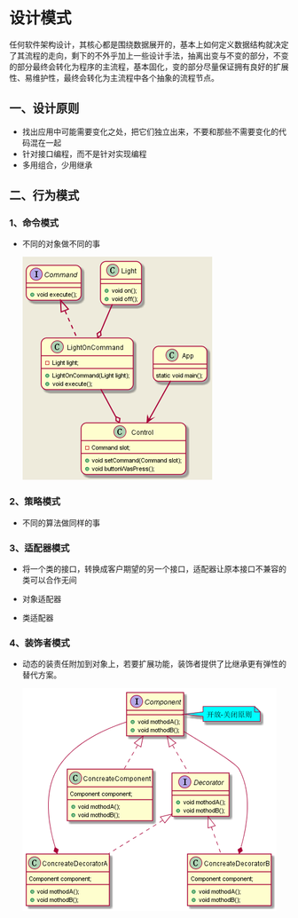 # 设计模式

任何软件架构设计，其核心都是围绕数据展开的，基本上如何定义数据结构就决定了其流程的走向，剩下的不外乎加上一些设计手法，抽离出变与不变的部分，不变的部分最终会转化为程序的主流程，基本固化，变的部分尽量保证拥有良好的扩展性、易维护性，最终会转化为主流程中各个抽象的流程节点。

## 一、设计原则

- 找出应用中可能需要变化之处，把它们独立出来，不要和那些不需要变化的代码混在一起
- 针对接口编程，而不是针对实现编程
- 多用组合，少用继承

## 二、行为模式

### 1、命令模式

- 不同的对象做不同的事

  ![avatar](./img/1.命令模式.png)

### 2、策略模式

- 不同的算法做同样的事

### 3、适配器模式

- 将一个类的接口，转换成客户期望的另一个接口，适配器让原本接口不兼容的类可以合作无间

- 对象适配器

- 类适配器

### 4、装饰者模式

- 动态的装责任附加到对象上，若要扩展功能，装饰者提供了比继承更有弹性的替代方案。

  ![avatar](./img/4.装饰者模式.png)
